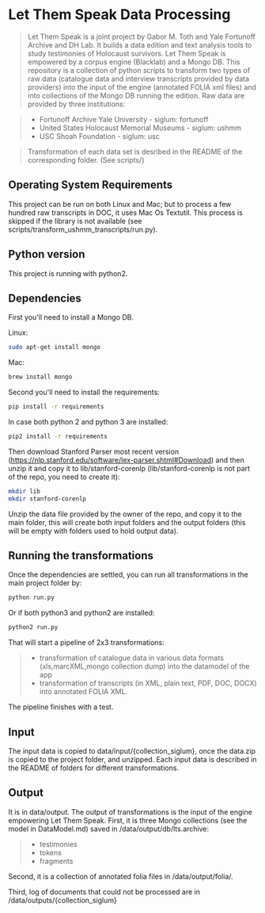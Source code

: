 # Let Them Speak Data Processing

> Let Them Speak is a joint project by Gabor M. Toth and Yale Fortunoff Archive and DH Lab. It builds a data edition and text analysis tools to study testimonies of Holocaust survivors. Let Them Speak is empowered by a corpus engine (Blacklab) and a Mongo DB. This repository is a collection of python scripts to transform two types of raw data (catalogue data and interview transcripts provided by data providers) into the input of the engine (annotated FOLIA xml files) and into collections of the Mongo DB running the edition. Raw data are provided by three institutions:

> * Fortunoff Archive Yale University - siglum: fortunoff
> * United States Holocaust Memorial Museums - siglum: ushmm
> * USC Shoah Foundation - siglum: usc

> Transformation of each data set is desribed in the README of the corresponding folder. (See scripts/)


## Operating System Requirements

This project can be run on both Linux and Mac; but to process a few hundred raw transcripts in DOC, it uses Mac Os Textutil. This process is skipped if the library is not available (see scripts/transform_ushmm_transcripts/run.py). 

## Python version

This project is running with python2.

## Dependencies

First you'll need to install a Mongo DB. 

Linux:

```bash
sudo apt-get install mongo
```

Mac:

```bash
brew install mongo
```

Second you'll need to install the requirements:

```bash
pip install -r requirements
```

In case both python 2 and python 3 are installed:

```bash
pip2 install -r requirements
```

Then download Stanford Parser most recent version (https://nlp.stanford.edu/software/lex-parser.shtml#Download) and then unzip it and copy it to lib/stanford-corenlp (lib/stanford-corenlp is not part of the repo, you need to create it):
```bash
mkdir lib
mkdir stanford-corenlp
```

Unzip the data file provided by the owner of the repo, and copy it to the main folder, this will create both input folders and the output folders (this will be empty with folders used to hold output data).


## Running the transformations

Once the dependencies are settled, you can run all transformations in the main project folder by:

```bash
python run.py
```

Or if both python3 and python2 are installed:


```bash
python2 run.py
```

That will start a pipeline of 2x3 transformations:

> * transformation of catalogue data in various data formats (xls,marcXML,mongo collection dump) into the datamodel of the app 
> * transformation of transcripts (in XML, plain text, PDF, DOC, DOCX) into annotated FOLIA XML.

The pipeline finishes with a test.

## Input

The input data is copied to data/input/{collection_siglum}, once the data.zip is copied to the project folder, and unzipped. Each input data is described in the README of folders for different transformations. 

## Output

It is in data/output. The output of transformations is the input of the engine empowering Let Them Speak. First, it is three Mongo collections (see the model in DataModel.md) saved in /data/output/db/lts.archive:

> * testimonies
> * tokens
> * fragments

Second, it is a collection of annotated folia files in /data/output/folia/. 

Third, log of documents that could not be processed are in /data/outputs/{collection_siglum}


